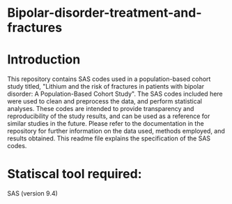 # Bipolar-disorder-treatment-and-fractures

# Introduction
This repository contains SAS codes used in a population-based cohort study titled, "Lithium and the risk of fractures in patients with bipolar disorder: A Population-Based Cohort Study". The SAS codes included here were used to clean and preprocess the data, and perform statistical analyses. These codes are intended to provide transparency and reproducibility of the study results, and can be used as a reference for similar studies in the future. Please refer to the documentation in the repository for further information on the data used, methods employed, and results obtained. This readme file explains the specification of the SAS codes.

# Statiscal tool required: 
SAS (version 9.4)



